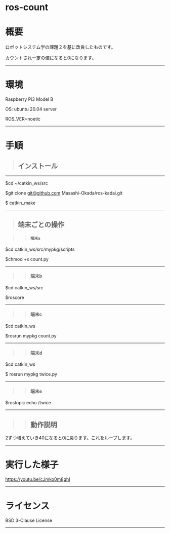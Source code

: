 # ros-count

# 概要

ロボットシステム学の課題２を基に改良したものです。

カウントされ一定の値になると0になります。
***

# 環境

Raspberry Pi3 Model B

OS: ubuntu 20.04 server

ROS_VER=noetic
***
# 手順

> ## インストール
---


$cd ~/catkin_ws/src

$git clone git@github.com:Masashi-Okada/ros-kadai.git

$ catkin_make
***




>## 端末ごとの操作

>>#### `端末a`



$cd catkin_ws/src/mypkg/scripts

$chmod +x count.py 
***

>>#### 端末b


$cd catkin_ws/src

$roscore
***

>>#### 端末c

$cd catkin_ws

$rosrun mypkg count.py
***

>>#### 端末d

$cd catkin_ws

$ rosrun mypkg twice.py
***

>>#### 端末e

$rostopic echo /twice
***

>>## 動作説明

2ずつ増えていき40になると0に戻ります。これをループします。
***

# 実行した様子

https://youtu.be/cJmko0m8ghI
***
# ライセンス

BSD 3-Clause License
***

